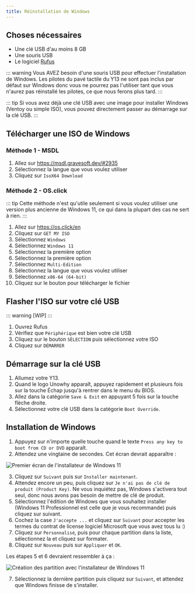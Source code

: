 ```yaml
---
title: Réinstallation de Windows
---
```


## Choses nécessaires

- Une clé USB d'au moins 8 GB
- Une souris USB
- Le logiciel [Rufus](https://rufus.ie/)

::: warning
Vous AVEZ besoin d'une souris USB pour effectuer l'installation de Windows. Les pilotes du pavé tactile du Y13 ne sont pas inclus par défaut sur Windows donc vous ne pourrez pas l'utiliser tant que vous n'aurez pas réinstallé les pilotes, ce que nous ferons plus tard.
:::

::: tip
Si vous avez déjà une clé USB avec une image pour installer Windows (Ventoy ou simple ISO), vous pouvez directement passer au démarrage sur la clé USB.
:::

## Télécharger une ISO de Windows

### Méthode 1 - MSDL

1. Allez sur https://msdl.gravesoft.dev/#2935
2. Sélectionnez la langue que vous voulez utiliser
3. Cliquez sur `IsoX64 Download`

### Méthode 2 - OS.click

::: tip
Cette méthode n'est qu'utile seulement si vous voulez utiliser une version plus ancienne de Windows 11, ce qui dans la plupart des cas ne sert à rien.
:::

1. Allez sur https://os.click/en
2. Cliquez sur `GET MY ISO`
3. Sélectionnez `Windows`
4. Sélectionnez `Windows 11`
5. Sélectionnez la première option
6. Sélectionnez la première option
7. Sélectionnez `Multi-Edition`
8. Sélectionnez la langue que vous voulez utiliser
9. Sélectionnez `x86-64 (64-bit)`
10. Cliquez sur le bouton pour télécharger le fichier

## Flasher l'ISO sur votre clé USB

::: warning
[WIP]
:::

1. Ouvrez Rufus
2. Vérifiez que `Périphérique` est bien votre clé USB
3. Cliquez sur le bouton `SÉLECTION` puis sélectionnez votre ISO
4. Cliquez sur `DÉMARRER`


## Démarrage sur la clé USB

1. Allumez votre Y13.
2. Quand le logo Unowhy apparaît, appuyez rapidement et plusieurs fois sur la touche Échap jusqu'à rentrer dans le menu du BIOS.
3. Allez dans la catégorie `Save & Exit` en appuyant 5 fois sur la touche flèche droite.
4. Sélectionnez votre clé USB dans la catégorie `Boot Override`.

## Installation de Windows

1. Appuyez sur n'importe quelle touche quand le texte `Press any key to boot from CD or DVD` apparaît.
2. Attendez une vingtaine de secondes. Cet écran devrait apparaître :

![Premier écran de l'installateur de Windows 11](/assets/images/win11-installer-first-screen.png)

3. Cliquez sur `Suivant` puis sur `Installer maintenant`.
4. Attendez encore un peu, puis cliquez sur `Je n'ai pas de clé de produit (Product Key)`. Ne vous inquiétez pas, Windows s'activera tout seul, donc nous avons pas besoin de mettre de clé de produit.
5. Sélectionnez l'édition de Windows que vous souhaitez installer (Windows 11 Professionnel est celle que je vous recommande) puis cliquez sur suivant.
4. Cochez la case `J'accepte ...` et cliquez sur `Suivant` pour accepter les termes du contrat de license logiciel Microsoft que vous avez tous lu :)
5. Cliquez sur `Personnalisé`, puis pour chaque partition dans la liste, sélectionnez la et cliquez sur formater.
6. Cliquez sur `Nouveau` puis sur `Appliquer` et `OK`.

Les étapes 5 et 6 devraient ressembler à ça :

![Création des partition avec l'installateur de Windows 11](/assets/images/win11-partitions.gif)

7. Sélectionnez la dernière partition puis cliquez sur `Suivant`, et attendez que Windows finisse de s'installer.